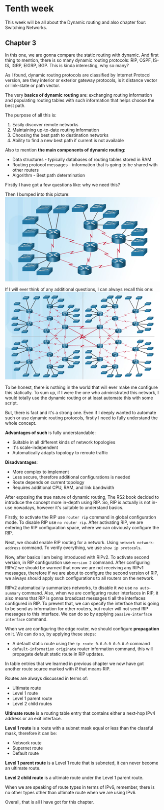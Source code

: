 # Tenth week

This week will be all about the Dynamic routing and also chapter four: Switching Networks.

## Chapter 3
In this one, we are gonna compare the static routing with dynamic. And first thing to mention, there is so many dynamic routing protocols: RIP, OSPF, IS-IS, IGRP, EIGRP, BGP. This is kinda interesting, why so many?

As I found, dynamic routing protocols are classified by Internet Protocol version, are they interior or exterior gateway protocols, is it distance vector or link-state or path vector.

The very **basics of dynamic routing** are: exchanging routing information and populating routing tables with such information that helps choose the best path.

The purpose of all this is:
1. Easily discover remote networks
1. Maintaining up-to-date routing information
1. Choosing the best path to destination networks
1. Ability to find a new best path if current is not available

Also to mention **the main components of dynamic routing:**
- Data structures - typically databases of routing tables stored in RAM
- Routing protocol messages - information that is going to be shared with other routers
- Algorithm - Best path determination

Firstly I have got a few questions like: why we need this?

Then I bumped into this picture:
![alt](../img/week-10-1.png)

If I will ever think of any additional questions, I can always recall this one:
![alt](../img/week-10-2.png)

To be honest, there is nothing in the world that will ever make me configure this statically. To sum up, if I were the one who administrated this network, I would totally use the dynamic routing or at least automate this with some script.

But, there is fact and it's a strong one. Even if I deeply wanted to automate such or use dynamic routing protocols, firstly I need to fully understand the whole concept.

**Advantages of such** is fully understandable:
- Suitable in all different kinds of network topologies
- It's scale-independent
- Automatically adapts topology to reroute traffic

**Disadvantages**:
- More complex to implement
- Less secure, therefore additional configurations is needed
- Route depends on current topology
- Requires additional CPU, RAM, and link bandwidth

After exposing the true nature of dynamic routing, The RS2 book decided to introduce the concept more in-depth using RIP. So, RIP is actually is not in-use nowadays, however it's suitable to understand basics.

Firstly, to activate the RIP use `router rip` command in global configuration mode.
To disable RIP use `no router rip`. After activating RIP, we are entering the RIP configuration space, where we can obviously configure the RIP.

Next, we should enable RIP routing for a network. Using `network network-address` command. To verify everything, we use `show ip protocols`.

Now, after basics I am being introduced with RIPv2. To activate second version, in RIP configuration use `version 2` command. After configuring RIPv2 we should be warned that now we are not receiving any RIPv1 messages, therefore if we are about to configure the second version of RIP, we always should apply such configurations to all routers on the network.

RIPv2 automatically summarizes networks, to disable it we use `no auto-summary` command. Also, when we are configuring router interfaces in RIP, it also means that RIP is gonna broadcast messages ti all the interfaces configured in RIP. To prevent that, we can specify the interface that is going to be send as information for other routers, but router will not send RIP messages to this interface. We can do so by applying `passive-interface interface` command.

When we are configuring the edge router, we should configure **propagation** on it. We can do so, by applying these steps:
- A default static route using the `ip route 0.0.0.0 0.0.0.0` command
- `default-information originate` router information command, this will propagate default static route in RIP updates.

In table entries that we learned in previous chapter we now have got another route source marked with *R* that means RIP.

Routes are always discussed in terms of:
- Ultimate route
- Level 1 route
- Level 1 parent route
- Level 2 child routes

**Ultimate route** is a routing table entry that contains either a next-hop IPv4 address or an exit interface.

**Level 1 route** is a route with a subnet mask equal or less than the classful mask, therefore it can be:
- Network route
- Supernet route
- Default route

**Level 1 parent route** is a Level 1 route that is subneted, it can never become an ultimate route.

**Level 2 child route** is a ultimate route under the Level 1 parent route.

When we are speaking of route types in terms of IPv6, remember, there is no other types other than ultimate route when we are using IPv6.

Overall, that is all I have got for this chapter.
